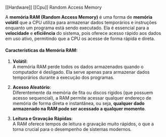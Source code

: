 [[Hardware]]
[[Cpu]]
Random Access Memory

A **memória RAM (Random Access Memory)** é uma forma de **memória volátil** que a CPU utiliza para armazenar dados temporários e instruções enquanto um programa está sendo executado. Ela é essencial para a **velocidade** e **eficiência** do sistema, pois oferece acesso rápido aos dados em uso ativo, permitindo que a CPU os acesse de forma rápida e direta.

#### **Características da Memória RAM:**

1. **Volátil**:  
    A memória RAM perde todos os dados armazenados quando o computador é desligado. Ela serve apenas para armazenar dados temporários durante a execução dos programas.
    
2. **Acesso Aleatório**:  
    Diferentemente da memória de fita ou discos rígidos (que possuem acesso sequencial), a RAM permite acessar qualquer endereço de memória de forma direta e instantânea, ou seja, **qualquer dado armazenado na RAM pode ser acessado a qualquer momento**.
    
3. **Leitura e Gravação Rápidas**:  
    A RAM oferece tempos de leitura e gravação muito rápidos, o que a torna crucial para o desempenho de sistemas modernos.